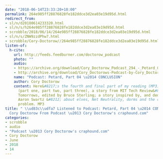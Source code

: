 ```yaml
---
date: "2018-06-14T23:33:20+10:00"
permalink: 264e985ff28876828fe182ddce3d2ea03e19d95d.html
redirect_from:
- sl/n/d20180614233320.html
- sl/n/s/h264e985ff28876828fe182ddce3d2ea03e19d95d.html
- scrobble/2018/06/14/264e985ff28876828fe182ddce3d2ea03e19d95d.html
- sl/n/s/ZNW9zzdPhw7.html
- scrobble/Cory-Doctorow//264e985ff28876828fe182ddce3d2ea03e19d95d.html
listen-of:
  h-cite:
    url: http://feeds.feedburner.com/doctorow_podcast
    photo: ""
    audio:
    - https://archive.org/download/Cory_Doctorow_Podcast_294_-_Petard_04/Cory_Doctorow_Podcast_294_-_Petard_04.mp3
    - http://archive.org/download/Cory_Doctorows-Podcast-by-Cory_Doctorow/Cory_Doctorow_Podcast_294_-_Petard_04.mp3
    name: "Podcast: Petard, Part 04 \u2014 CONCLUSION"
    author: Cory Doctorow
    content: Here&#8217;s the fourth and final part of my reading (MP3) of Petard
      (part one, part two, part three), a story from MIT Tech Review&#8217;s Twelve
      Tomorrows, edited by Bruce Sterling; a story inspired by, and dedicated to,
      Aaron Swartz &#8212; about elves, Net Neutrality, dorms and the collective action
      problem. MP3
title: " \\ud83c\\udfa7 Listened to Podcast: Petard, Part 04 \u2014 CONCLUSION by
  Cory Doctorow From Podcast \u2013 Cory Doctorow's craphound.com"
categories:
- scrobble
- audio
- "Podcast \u2013 Cory Doctorow's craphound.com"
- Cory Doctorow
- June
- 2018
- 14
---
```

